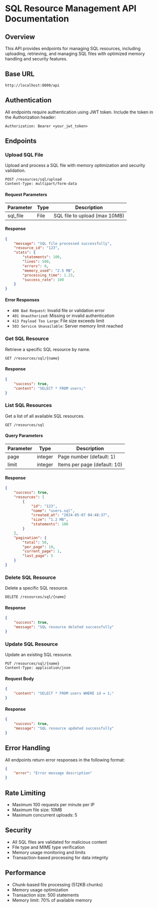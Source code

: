 # SQL Resource Management API Documentation

## Overview
This API provides endpoints for managing SQL resources, including uploading, retrieving, and managing SQL files with optimized memory handling and security features.

## Base URL
```
http://localhost:8000/api
```

## Authentication
All endpoints require authentication using JWT token. Include the token in the Authorization header:
```
Authorization: Bearer <your_jwt_token>
```

## Endpoints

### Upload SQL File
Upload and process a SQL file with memory optimization and security validation.

```http
POST /resources/sql/upload
Content-Type: multipart/form-data
```

#### Request Parameters
| Parameter | Type | Description |
|-----------|------|-------------|
| sql_file | File | SQL file to upload (max 10MB) |

#### Response
```json
{
    "message": "SQL file processed successfully",
    "resource_id": "123",
    "stats": {
        "statements": 100,
        "lines": 500,
        "errors": 0,
        "memory_used": "2.5 MB",
        "processing_time": 1.23,
        "success_rate": 100
    }
}
```

#### Error Responses
- `400 Bad Request`: Invalid file or validation error
- `401 Unauthorized`: Missing or invalid authentication
- `413 Payload Too Large`: File size exceeds limit
- `503 Service Unavailable`: Server memory limit reached

### Get SQL Resource
Retrieve a specific SQL resource by name.

```http
GET /resources/sql/{name}
```

#### Response
```json
{
    "success": true,
    "content": "SELECT * FROM users;"
}
```

### List SQL Resources
Get a list of all available SQL resources.

```http
GET /resources/sql
```

#### Query Parameters
| Parameter | Type | Description |
|-----------|------|-------------|
| page | integer | Page number (default: 1) |
| limit | integer | Items per page (default: 10) |

#### Response
```json
{
    "success": true,
    "resources": [
        {
            "id": "123",
            "name": "users.sql",
            "created_at": "2024-05-07 04:48:37",
            "size": "1.2 MB",
            "statements": 100
        }
    ],
    "pagination": {
        "total": 50,
        "per_page": 10,
        "current_page": 1,
        "last_page": 5
    }
}
```

### Delete SQL Resource
Delete a specific SQL resource.

```http
DELETE /resources/sql/{name}
```

#### Response
```json
{
    "success": true,
    "message": "SQL resource deleted successfully"
}
```

### Update SQL Resource
Update an existing SQL resource.

```http
PUT /resources/sql/{name}
Content-Type: application/json
```

#### Request Body
```json
{
    "content": "SELECT * FROM users WHERE id = 1;"
}
```

#### Response
```json
{
    "success": true,
    "message": "SQL resource updated successfully"
}
```

## Error Handling
All endpoints return error responses in the following format:
```json
{
    "error": "Error message description"
}
```

## Rate Limiting
- Maximum 100 requests per minute per IP
- Maximum file size: 10MB
- Maximum concurrent uploads: 5

## Security
- All SQL files are validated for malicious content
- File type and MIME type verification
- Memory usage monitoring and limits
- Transaction-based processing for data integrity

## Performance
- Chunk-based file processing (512KB chunks)
- Memory usage optimization
- Transaction size: 500 statements
- Memory limit: 70% of available memory 